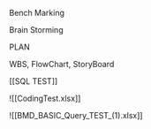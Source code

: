 Bench Marking

Brain Storming

PLAN

WBS, FlowChart, StoryBoard

  
[[SQL TEST]]

![[CodingTest.xlsx]]

![[BMD_BASIC_Query_TEST_(1).xlsx]]